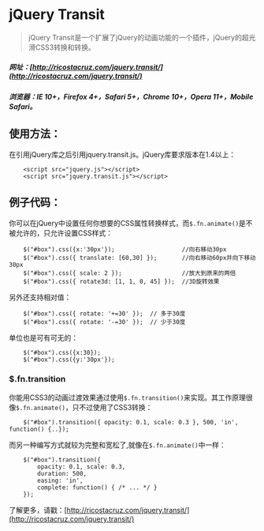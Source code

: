 # jQuery Transit

> jQuery Transit是一个扩展了jQuery的动画功能的一个插件，jQuery的超光滑CSS3转换和转换。

##### 网址：[http://ricostacruz.com/jquery.transit/](http://ricostacruz.com/jquery.transit/)

##### 浏览器：IE 10+，Firefox 4+，Safari 5+，Chrome 10+，Opera 11+，Mobile Safari。


## 使用方法：

在引用jQuery库之后引用jquery.transit.js。jQuery库要求版本在1.4以上：

	
		<script src="jquery.js"></script>
		<script src="jquery.transit.js"></script>


## 例子代码：

你可以在jQuery中设置任何你想要的CSS属性转换样式，而```$.fn.animate()```是不被允许的，只允许设置CSS样式：

		$("#box").css({x:'30px'});                   //向右移动30px
		$("#box").css({ translate: [60,30] });       //向右移动60px并向下移动30px
		$("#box").css({ scale: 2 });                 //放大到原来的两倍
		$("#box").css({ rotate3d: [1, 1, 0, 45] });  //3D旋转效果

另外还支持相对值：

		$("#box").css({ rotate: '+=30' });  // 多于30度
		$("#box").css({ rotate: '-=30' });  // 少于30度

单位也是可有可无的：

		$("#box").css({x:30});
		$("#box").css({y:'30px'});

### $.fn.transition

你能用CSS3的动画过渡效果通过使用```$.fn.transition()```来实现。其工作原理很像```$.fn.animate()```，只不过使用了CSS3转换：

		$("#box").transition({ opacity: 0.1, scale: 0.3 }, 500, 'in', function() {..});

而另一种编写方式就较为完整和宽松了,就像在```$.fn.animate()```中一样：

		$("#box").transition({
			opacity: 0.1, scale: 0.3,
			duration: 500,
			easing: 'in',
			complete: function() { /* ... */ }
		});

了解更多，请戳：[http://ricostacruz.com/jquery.transit/](http://ricostacruz.com/jquery.transit/)